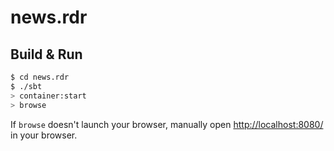 # news.rdr #

## Build & Run ##

```sh
$ cd news.rdr
$ ./sbt
> container:start
> browse
```

If `browse` doesn't launch your browser, manually open [http://localhost:8080/](http://localhost:8080/) in your browser.
